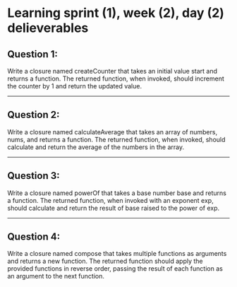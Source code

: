 # Learning sprint (1), week (2), day (2) delieverables

## Question 1:

Write a closure named createCounter that takes an initial value start and returns a function. 
The returned function, when invoked, should increment the counter by 1 and return the updated value.

-------------------------------------------------------------------
## Question 2:

Write a closure named calculateAverage that takes an array of numbers, nums, and returns a function. 
The returned function, when invoked, should calculate and return the average of the numbers in the array.

-------------------------------------------------------------------
## Question 3: 

Write a closure named powerOf that takes a base number base and returns a function. 
The returned function, when invoked with an exponent exp, should calculate and return the result of base raised to the power of exp.

-------------------------------------------------------------------
## Question 4: 

Write a closure named compose that takes multiple functions as arguments and returns a new function. 
The returned function should apply the provided functions in reverse order, passing the result of each function as an argument to the next function.
